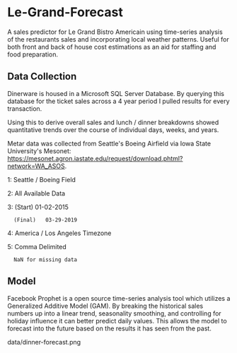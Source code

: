 # Le-Grand-Forecast
A sales predictor for Le Grand Bistro Americain using time-series analysis of the restaurants sales and incorporating local weather patterns. Useful for both front and back of house cost estimations as an aid for staffing and food preparation.

## Data Collection
Dinerware is housed in a Microsoft SQL Server Database. By querying this database for the ticket sales across a 4 year period I pulled results for every transaction. 

Using this to derive overall sales and lunch / dinner breakdowns showed quantitative trends over the course of individual days, weeks, and years.

Metar data was collected from Seattle's Boeing Airfield via Iowa State University's Mesonet: <url>https://mesonet.agron.iastate.edu/request/download.phtml?network=WA_ASOS</url>.

1:    Seattle / Boeing Field

2:    All Available Data

3:    (Start)   01-02-2015 

      (Final)   03-29-2019

4:    America / Los Angeles Timezone

5:    Comma Delimited

      NaN for missing data


## Model

Facebook Prophet is a open source time-series analysis tool which utilizes a Generalized Additive Model (GAM). By breaking the historical sales numbers up into a linear trend, seasonality smoothing, and controlling for holiday influence it can better predict daily values. This allows the model to forecast into the future based on the results it has seen from the past. 

data/dinner-forecast.png

